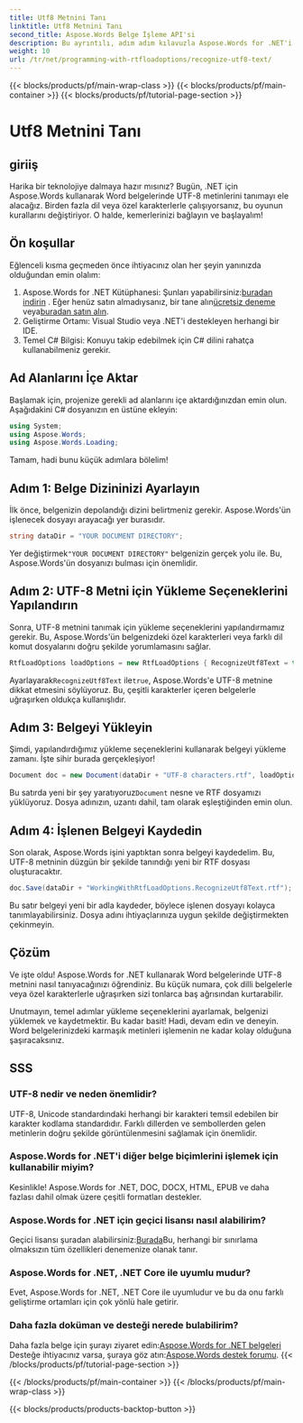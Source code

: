```yaml
---
title: Utf8 Metnini Tanı
linktitle: Utf8 Metnini Tanı
second_title: Aspose.Words Belge İşleme API'si
description: Bu ayrıntılı, adım adım kılavuzla Aspose.Words for .NET'i kullanarak Word belgelerindeki UTF-8 metinlerini nasıl tanıyacağınızı öğrenin.
weight: 10
url: /tr/net/programming-with-rtfloadoptions/recognize-utf8-text/
---
```


{{< blocks/products/pf/main-wrap-class >}}
{{< blocks/products/pf/main-container >}}
{{< blocks/products/pf/tutorial-page-section >}}

# Utf8 Metnini Tanı

## giriiş

Harika bir teknolojiye dalmaya hazır mısınız? Bugün, .NET için Aspose.Words kullanarak Word belgelerinde UTF-8 metinlerini tanımayı ele alacağız. Birden fazla dil veya özel karakterlerle çalışıyorsanız, bu oyunun kurallarını değiştiriyor. O halde, kemerlerinizi bağlayın ve başlayalım!

## Ön koşullar

Eğlenceli kısma geçmeden önce ihtiyacınız olan her şeyin yanınızda olduğundan emin olalım:

1.  Aspose.Words for .NET Kütüphanesi: Şunları yapabilirsiniz:[buradan indirin](https://releases.aspose.com/words/net/) . Eğer henüz satın almadıysanız, bir tane alın[ücretsiz deneme](https://releases.aspose.com/) veya[buradan satın alın](https://purchase.aspose.com/buy).
2. Geliştirme Ortamı: Visual Studio veya .NET'i destekleyen herhangi bir IDE.
3. Temel C# Bilgisi: Konuyu takip edebilmek için C# dilini rahatça kullanabilmeniz gerekir.

## Ad Alanlarını İçe Aktar

Başlamak için, projenize gerekli ad alanlarını içe aktardığınızdan emin olun. Aşağıdakini C# dosyanızın en üstüne ekleyin:

```csharp
using System;
using Aspose.Words;
using Aspose.Words.Loading;
```

Tamam, hadi bunu küçük adımlara bölelim!

## Adım 1: Belge Dizininizi Ayarlayın

İlk önce, belgenizin depolandığı dizini belirtmeniz gerekir. Aspose.Words'ün işlenecek dosyayı arayacağı yer burasıdır.

```csharp
string dataDir = "YOUR DOCUMENT DIRECTORY";
```

 Yer değiştirmek`"YOUR DOCUMENT DIRECTORY"` belgenizin gerçek yolu ile. Bu, Aspose.Words'ün dosyanızı bulması için önemlidir.

## Adım 2: UTF-8 Metni için Yükleme Seçeneklerini Yapılandırın

Sonra, UTF-8 metnini tanımak için yükleme seçeneklerini yapılandırmamız gerekir. Bu, Aspose.Words'ün belgenizdeki özel karakterleri veya farklı dil komut dosyalarını doğru şekilde yorumlamasını sağlar.

```csharp
RtfLoadOptions loadOptions = new RtfLoadOptions { RecognizeUtf8Text = true };
```

 Ayarlayarak`RecognizeUtf8Text` ile`true`, Aspose.Words'e UTF-8 metnine dikkat etmesini söylüyoruz. Bu, çeşitli karakterler içeren belgelerle uğraşırken oldukça kullanışlıdır.

## Adım 3: Belgeyi Yükleyin

Şimdi, yapılandırdığımız yükleme seçeneklerini kullanarak belgeyi yükleme zamanı. İşte sihir burada gerçekleşiyor!

```csharp
Document doc = new Document(dataDir + "UTF-8 characters.rtf", loadOptions);
```

 Bu satırda yeni bir şey yaratıyoruz`Document` nesne ve RTF dosyamızı yüklüyoruz. Dosya adınızın, uzantı dahil, tam olarak eşleştiğinden emin olun.

## Adım 4: İşlenen Belgeyi Kaydedin

Son olarak, Aspose.Words işini yaptıktan sonra belgeyi kaydedelim. Bu, UTF-8 metninin düzgün bir şekilde tanındığı yeni bir RTF dosyası oluşturacaktır.

```csharp
doc.Save(dataDir + "WorkingWithRtfLoadOptions.RecognizeUtf8Text.rtf");
```

Bu satır belgeyi yeni bir adla kaydeder, böylece işlenen dosyayı kolayca tanımlayabilirsiniz. Dosya adını ihtiyaçlarınıza uygun şekilde değiştirmekten çekinmeyin.

## Çözüm

Ve işte oldu! Aspose.Words for .NET kullanarak Word belgelerinde UTF-8 metnini nasıl tanıyacağınızı öğrendiniz. Bu küçük numara, çok dilli belgelerle veya özel karakterlerle uğraşırken sizi tonlarca baş ağrısından kurtarabilir.

Unutmayın, temel adımlar yükleme seçeneklerini ayarlamak, belgenizi yüklemek ve kaydetmektir. Bu kadar basit! Hadi, devam edin ve deneyin. Word belgelerinizdeki karmaşık metinleri işlemenin ne kadar kolay olduğuna şaşıracaksınız.

## SSS

### UTF-8 nedir ve neden önemlidir?

UTF-8, Unicode standardındaki herhangi bir karakteri temsil edebilen bir karakter kodlama standardıdır. Farklı dillerden ve sembollerden gelen metinlerin doğru şekilde görüntülenmesini sağlamak için önemlidir.

### Aspose.Words for .NET'i diğer belge biçimlerini işlemek için kullanabilir miyim?

Kesinlikle! Aspose.Words for .NET, DOC, DOCX, HTML, EPUB ve daha fazlası dahil olmak üzere çeşitli formatları destekler.

### Aspose.Words for .NET için geçici lisansı nasıl alabilirim?

 Geçici lisansı şuradan alabilirsiniz:[Burada](https://purchase.aspose.com/temporary-license/)Bu, herhangi bir sınırlama olmaksızın tüm özellikleri denemenize olanak tanır.

### Aspose.Words for .NET, .NET Core ile uyumlu mudur?

Evet, Aspose.Words for .NET, .NET Core ile uyumludur ve bu da onu farklı geliştirme ortamları için çok yönlü hale getirir.

### Daha fazla doküman ve desteği nerede bulabilirim?

 Daha fazla belge için şurayı ziyaret edin:[Aspose.Words for .NET belgeleri](https://reference.aspose.com/words/net/) Desteğe ihtiyacınız varsa, şuraya göz atın:[Aspose.Words destek forumu](https://forum.aspose.com/c/words/8).
{{< /blocks/products/pf/tutorial-page-section >}}

{{< /blocks/products/pf/main-container >}}
{{< /blocks/products/pf/main-wrap-class >}}

{{< blocks/products/products-backtop-button >}}
